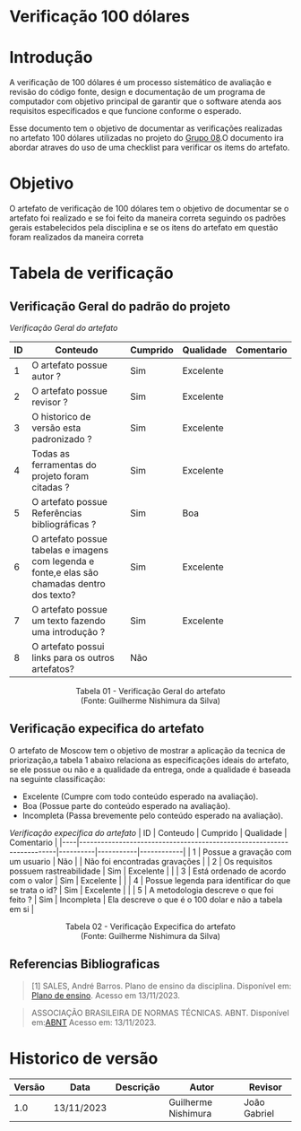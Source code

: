
# Verificação 100 dólares

# Introdução

A verificação de 100 dólares é um processo sistemático de avaliação e revisão do código fonte, design e documentação de um programa de computador com objetivo principal de garantir que o software atenda aos requisitos especificados e que funcione conforme o esperado. 

Esse documento tem o objetivo de documentar as verificações realizadas no artefato 100 dólares utilizadas no projeto do  [Grupo 08](https://requisitos-de-software.github.io/2023.2-LibreOffice/).O documento ira abordar atraves do uso de uma checklist para verificar os items do artefato.

# Objetivo

O artefato de verificação de 100 dólares tem o objetivo de documentar se o artefato foi realizado e se foi feito da maneira correta seguindo os padrões gerais estabelecidos pela disciplina e se os itens do artefato em questão foram realizados da maneira correta

# Tabela de verificação

## Verificação Geral do padrão do projeto
*Verificação Geral do artefato*

| ID | Conteudo                                                                                      | Cumprido | Qualidade | Comentario |
|----|-----------------------------------------------------------------------------------------------|----------|-----------|------------|
| 1  | O artefato possue autor ?                                                                     |  Sim        | Excelente |            |
| 2  | O artefato possue revisor ?                                                                   |  Sim          | Excelente |            |
| 3  | O historico de versão esta padronizado ?                                                      |   Sim         | Excelente |            |
| 4  | Todas as ferramentas do projeto foram citadas ?                                               |   Sim         | Excelente |            |
| 5  | O artefato possue Referências bibliográficas ?                                                |   Sim         | Boa       |            |
| 6  | O artefato possue tabelas e imagens com legenda e fonte,e elas são chamadas dentro dos texto? |   Sim         | Excelente |            |
| 7  | O artefato possue um texto fazendo uma introdução ?                                           |    Sim        | Excelente |            |
| 8  | O artefato possui links para os outros artefatos?                                             |   Não     |  |            |Não realizado|
<p align="center">
Tabela 01 - Verificação Geral do artefato<br>
(Fonte: Guilherme Nishimura da Silva)
</p>

## Verificação expecifica do artefato

O artefato de Moscow tem o objetivo de mostrar a aplicação da tecnica de priorização,a tabela 1 abaixo relaciona as especificações ideais do artefato, se ele possue ou não e a qualidade da entrega, onde a qualidade é baseada na seguinte classificação:

- Excelente (Cumpre com todo conteúdo esperado na avaliação).
- Boa (Possue parte do conteúdo esperado na avaliação).
- Incompleta (Passa brevemente pelo conteúdo esperado na avaliação).

*Verificação expecifica do artefato*
| ID | Conteudo                                                              | Cumprido | Qualidade | Comentario |
|----|-----------------------------------------------------------------------|----------|-----------|------------|
| 1  | Possue a gravação com um usuario                                     |     Não     |           |    Não foi encontradas gravações        |
| 2  | Os requisitos possuem rastreabilidade                                |    Sim    |    Excelente       |            |
| 3  | Está ordenado de acordo com o valor     |   Sim       |   Excelente          |            |
| 4  | Possue legenda para identificar do que se trata o id?                |       Sim   |      Excelente     |            |
| 5  | A metodologia descreve o que foi feito ?               |       Sim   |    Incompleta    |        Ela descreve o que é o 100 dolar e não a tabela em si    |
<p align="center">
Tabela 02 - Verificação Expecifica do artefato<br>
(Fonte: Guilherme Nishimura da Silva)
</p>

## Referencias Bibliograficas

> [1] SALES, André Barros. Plano de ensino da disciplina. Disponível em: [Plano de ensino](https://aprender3.unb.br/pluginfile.php/2692699/mod_resource/content/34/Plano_de_Ensino%20RE%20022023%20Turma%202.pdf ). Acesso em 13/11/2023.

> ASSOCIAÇÃO BRASILEIRA DE NORMAS TÉCNICAS. ABNT. Disponível em:[ABNT](https://www.abnt.org.br/) Acesso em: 13/11/2023.


# Historico de versão

| Versão | Data       | Descrição | Autor               | Revisor |
|--------|------------|-----------|---------------------|---------|
| 1.0    | 13/11/2023 |           | Guilherme Nishimura|     João Gabriel  |
